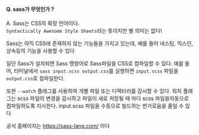#### Q. sass가 무엇인가 ? 

A. Sass는 CSS의 확장 언어이다.\
`Syntactically Awesome Style Sheets`라는 뜻이지만 별 의미는 없다\

Sass는 아직 CSS에 존재하지 않는 기능들을 가지고 있는데, 예를 들어 네스팅, 믹스인, 상속등의 기능을 사용할 수 있다

일단 Sass가 설치되면 Sass 명령어로 Sass파일을 CSS로 컴파일할 수 있다. 
예를 들어, 터미널에서 `sass input.scss output.css`를 실행하면 `input.scss` 파일을 `output.css`로 컴파일한다.

또한 `--watch` 플래그를 사용하여 개별 파일 또는 디렉터리를 감시할 수 있다. 워치 플래그는 scss 파일의 변경을 감시하고 파일이 새로 저장될 때 마다 scss 파일을자동으로 컴파일하도록 지시한다. input.scss 파일을 수동으로 빌드하는 번거로움을 줄일 수 있다

공식 홈페이지는 https://sass-lang.com/ 이다